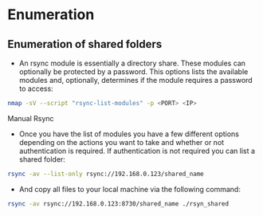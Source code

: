 # Enumeration 

## Enumeration of shared folders

* An rsync module is essentially a directory share. These modules can optionally be protected by a password. This options lists the available modules and, optionally, determines if the module requires a password to access:
```bash
nmap -sV --script "rsync-list-modules" -p <PORT> <IP>
```

Manual Rsync

* Once you have the list of modules you have a few different options depending on the actions you want to take and whether or not authentication is required. If authentication is not required you can list a shared folder:
```bash
rsync -av --list-only rsync://192.168.0.123/shared_name
```

* And copy all files to your local machine via the following command:
```bash
rsync -av rsync://192.168.0.123:8730/shared_name ./rsyn_shared
```


